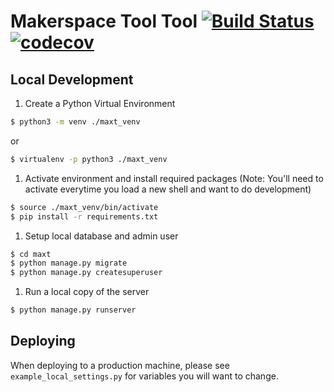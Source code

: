 # Makerspace Tool Tool [![Build Status](https://travis-ci.org/flynnguy/maxt_project.svg?branch=master)](https://travis-ci.org/flynnguy/maxt_project) [![codecov](https://codecov.io/gh/flynnguy/maxt_project/branch/master/graph/badge.svg)](https://codecov.io/gh/flynnguy/maxt_project)

## Local Development
1. Create a Python Virtual Environment
```bash
$ python3 -m venv ./maxt_venv
```

or

```bash
$ virtualenv -p python3 ./maxt_venv
```

1. Activate environment and install required packages
(Note: You'll need to activate everytime you load a new shell and want to do development)
```bash
$ source ./maxt_venv/bin/activate
$ pip install -r requirements.txt
```

1. Setup local database and admin user
```bash
$ cd maxt
$ python manage.py migrate
$ python manage.py createsuperuser
```

1. Run a local copy of the server
```bash
$ python manage.py runserver
```

## Deploying
When deploying to a production machine, please see `example_local_settings.py` for variables you will want to change.
